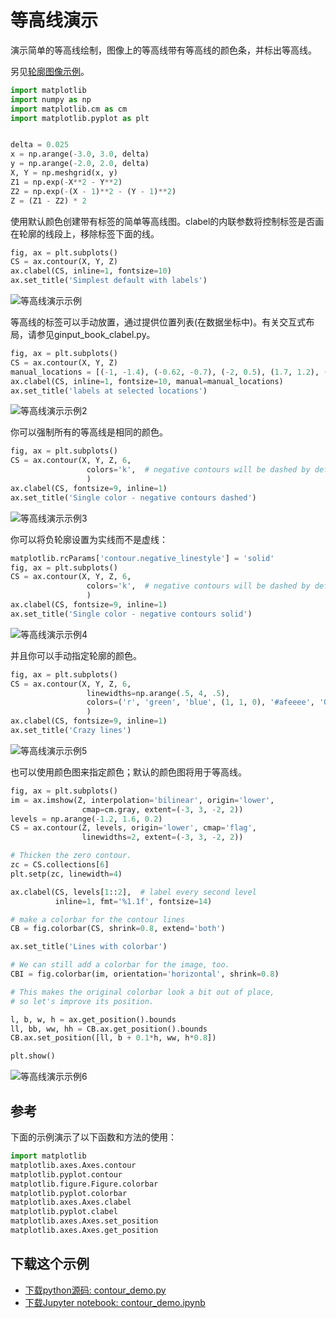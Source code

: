 # 等高线演示

演示简单的等高线绘制，图像上的等高线带有等高线的颜色条，并标出等高线。

另见[轮廓图像示例](https://matplotlib.org/gallery/images_contours_and_fields/contour_image.html)。

```python
import matplotlib
import numpy as np
import matplotlib.cm as cm
import matplotlib.pyplot as plt


delta = 0.025
x = np.arange(-3.0, 3.0, delta)
y = np.arange(-2.0, 2.0, delta)
X, Y = np.meshgrid(x, y)
Z1 = np.exp(-X**2 - Y**2)
Z2 = np.exp(-(X - 1)**2 - (Y - 1)**2)
Z = (Z1 - Z2) * 2
```

使用默认颜色创建带有标签的简单等高线图。clabel的内联参数将控制标签是否画在轮廓的线段上，移除标签下面的线。

```python
fig, ax = plt.subplots()
CS = ax.contour(X, Y, Z)
ax.clabel(CS, inline=1, fontsize=10)
ax.set_title('Simplest default with labels')
```

![等高线演示示例](/static/images/gallery/sphx_glr_contour_demo_001.png)

等高线的标签可以手动放置，通过提供位置列表(在数据坐标中)。有关交互式布局，请参见ginput_book_clabel.py。

```python
fig, ax = plt.subplots()
CS = ax.contour(X, Y, Z)
manual_locations = [(-1, -1.4), (-0.62, -0.7), (-2, 0.5), (1.7, 1.2), (2.0, 1.4), (2.4, 1.7)]
ax.clabel(CS, inline=1, fontsize=10, manual=manual_locations)
ax.set_title('labels at selected locations')
```

![等高线演示示例2](/static/images/gallery/sphx_glr_contour_demo_002.png)

你可以强制所有的等高线是相同的颜色。

```python
fig, ax = plt.subplots()
CS = ax.contour(X, Y, Z, 6,
                 colors='k',  # negative contours will be dashed by default
                 )
ax.clabel(CS, fontsize=9, inline=1)
ax.set_title('Single color - negative contours dashed')
```

![等高线演示示例3](/static/images/gallery/sphx_glr_contour_demo_003.png)

你可以将负轮廓设置为实线而不是虚线：

```python
matplotlib.rcParams['contour.negative_linestyle'] = 'solid'
fig, ax = plt.subplots()
CS = ax.contour(X, Y, Z, 6,
                 colors='k',  # negative contours will be dashed by default
                 )
ax.clabel(CS, fontsize=9, inline=1)
ax.set_title('Single color - negative contours solid')
```

![等高线演示示例4](/static/images/gallery/sphx_glr_contour_demo_004.png)

并且你可以手动指定轮廓的颜色。

```python
fig, ax = plt.subplots()
CS = ax.contour(X, Y, Z, 6,
                 linewidths=np.arange(.5, 4, .5),
                 colors=('r', 'green', 'blue', (1, 1, 0), '#afeeee', '0.5')
                 )
ax.clabel(CS, fontsize=9, inline=1)
ax.set_title('Crazy lines')
```

![等高线演示示例5](/static/images/gallery/sphx_glr_contour_demo_005.png)

也可以使用颜色图来指定颜色；默认的颜色图将用于等高线。

```python
fig, ax = plt.subplots()
im = ax.imshow(Z, interpolation='bilinear', origin='lower',
                cmap=cm.gray, extent=(-3, 3, -2, 2))
levels = np.arange(-1.2, 1.6, 0.2)
CS = ax.contour(Z, levels, origin='lower', cmap='flag',
                linewidths=2, extent=(-3, 3, -2, 2))

# Thicken the zero contour.
zc = CS.collections[6]
plt.setp(zc, linewidth=4)

ax.clabel(CS, levels[1::2],  # label every second level
          inline=1, fmt='%1.1f', fontsize=14)

# make a colorbar for the contour lines
CB = fig.colorbar(CS, shrink=0.8, extend='both')

ax.set_title('Lines with colorbar')

# We can still add a colorbar for the image, too.
CBI = fig.colorbar(im, orientation='horizontal', shrink=0.8)

# This makes the original colorbar look a bit out of place,
# so let's improve its position.

l, b, w, h = ax.get_position().bounds
ll, bb, ww, hh = CB.ax.get_position().bounds
CB.ax.set_position([ll, b + 0.1*h, ww, h*0.8])

plt.show()
```

![等高线演示示例6](/static/images/gallery/sphx_glr_contour_demo_006.png)

## 参考

下面的示例演示了以下函数和方法的使用：

```python
import matplotlib
matplotlib.axes.Axes.contour
matplotlib.pyplot.contour
matplotlib.figure.Figure.colorbar
matplotlib.pyplot.colorbar
matplotlib.axes.Axes.clabel
matplotlib.pyplot.clabel
matplotlib.axes.Axes.set_position
matplotlib.axes.Axes.get_position
```

## 下载这个示例

- [下载python源码: contour_demo.py](https://matplotlib.org/_downloads/contour_demo.py)
- [下载Jupyter notebook: contour_demo.ipynb](https://matplotlib.org/_downloads/contour_demo.ipynb)